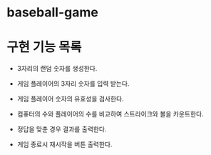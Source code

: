 # baseball-game

# 구현 기능 목록
- 3자리의 랜덤 숫자를 생성한다.

- 게임 플레이어의 3자리 숫자를 입력 받는다.

- 게임 플레이어 숫자의 유효성을 검사한다.

- 컴퓨터의 수와 플레이어의 수를 비교하여 스트라이크와 볼을 카운트한다.

- 정답을 맞춘 경우 결과를 출력한다.

- 게임 종료시 재시작을 버튼 출력한다.